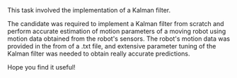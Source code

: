 This task involved the implementation of a Kalman filter.

The candidate was required to implement a Kalman filter from scratch and perform accurate estimation of motion parameters of a moving robot using
motion data obtained from the robot's sensors. The robot's motion data was provided in the from of a .txt file, and extensive parameter tuning of the Kalman filter
was needed to obtain really accurate predictions.

Hope you find it useful!

